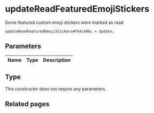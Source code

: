 # updateReadFeaturedEmojiStickers
Some featured custom emoji stickers were marked as read

```
updateReadFeaturedEmojiStickers#fb4c496c = Update;
```

## Parameters
| Name | Type | Description |
| ---- | :----: | ----------- |


## Type
This constructor does not require any parameters.

## Related pages
